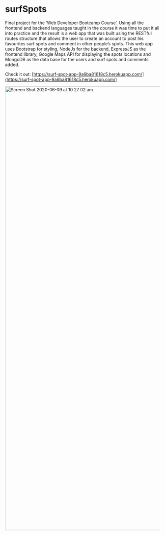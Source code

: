 # surfSpots


Final project for the ‘Web Developer Bootcamp Course’. Using all the frontend and backend languages taught in the course it was time to put it all into practice and the result is a web app that was built using the RESTful routes structure that allows the user to create an account to post his favourites surf spots and comment in other people’s spots. This web app uses Bootstrap for styling, NodeJs for the backend, ExpressJS as the frontend library, Google Maps API for displaying the spots locations and MongoDB as the data base for the users and surf spots and comments added.


Check it out:  [https://surf-spot-app-9a6ba81618c5.herokuapp.com/](https://surf-spot-app-9a6ba81618c5.herokuapp.com/)



<img width="1440" alt="Screen Shot 2020-06-09 at 10 27 02 am" src="https://user-images.githubusercontent.com/53241664/84092833-e598a500-aa3b-11ea-931b-771d4c6e8489.png">
